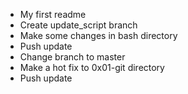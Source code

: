 - My first readme
- Create update_script branch
- Make some changes in bash directory
- Push update
- Change branch to master
- Make a hot fix to 0x01-git directory
- Push update
